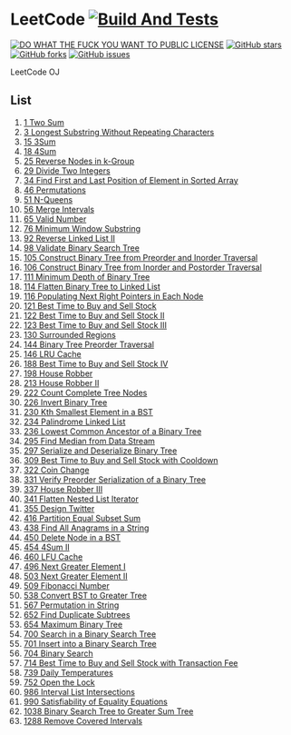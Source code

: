 # LeetCode [![Build And Tests][AppVeyorBadge]][AppVeyorProject]
[![DO WHAT THE FUCK YOU WANT TO PUBLIC LICENSE][IconLicense]][LinkLicense]
[![GitHub stars][IconStars]][LinkStars]
[![GitHub forks][IconForks]][LinkForks]
[![GitHub issues][IconIssues]][LinkIssues]

[AppVeyorBadge]:https://ci.appveyor.com/api/projects/status/0tnkehhdhxq2qlck?svg=true&retina=true
[AppVeyorProject]:https://ci.appveyor.com/project/LimingJin/leetcode/build/tests
[IconLicense]:https://img.shields.io/badge/license-WTF%20License-blue.svg
[IconStars]:https://img.shields.io/github/stars/jinliming2/LeetCode.svg
[IconForks]:https://img.shields.io/github/forks/jinliming2/LeetCode.svg
[IconIssues]:https://img.shields.io/github/issues/jinliming2/LeetCode.svg
[LinkLicense]:./LICENSE
[LinkStars]:https://github.com/jinliming2/LeetCode/stargazers
[LinkForks]:https://github.com/jinliming2/LeetCode/network
[LinkIssues]:https://github.com/jinliming2/LeetCode/issues

LeetCode OJ

## List

1. [1 Two Sum](./problems/1_Two_Sum.md)
1. [3 Longest Substring Without Repeating Characters](./problems/3_Longest_Substring_Without_Repeating_Characters.md)
1. [15 3Sum](./problems/15_3Sum.md)
1. [18 4Sum](./problems/18_4Sum.md)
1. [25 Reverse Nodes in k-Group](./problems/25_Reverse_Nodes_in_k_Group.md)
1. [29 Divide Two Integers](./problems/29_Divide_Two_Integers.md)
1. [34 Find First and Last Position of Element in Sorted Array](./problems/34_Find_First_and_Last_Position_of_Element_in_Sorted_Array.md)
1. [46 Permutations](./problems/46_Permutations.md)
1. [51 N-Queens](./problems/51_N_Queens.md)
1. [56 Merge Intervals](./problems/56_Merge_Intervals.md)
1. [65 Valid Number](./problems/65_Valid_Number.md)
1. [76 Minimum Window Substring](./problems/76_Minimum_Window_Substring.md)
1. [92 Reverse Linked List II](./problems/92_Reverse_Linked_List_II.md)
1. [98 Validate Binary Search Tree](./problems/98_Validate_Binary_Search_Tree.md)
1. [105 Construct Binary Tree from Preorder and Inorder Traversal](./problems/105_Construct_Binary_Tree_from_Preorder_and_Inorder_Traversal.md)
1. [106 Construct Binary Tree from Inorder and Postorder Traversal](./problems/106_Construct_Binary_Tree_from_Inorder_and_Postorder_Traversal.md)
1. [111 Minimum Depth of Binary Tree](./problems/111_Minimum_Depth_of_Binary_Tree.md)
1. [114 Flatten Binary Tree to Linked List](./problems/114_Flatten_Binary_Tree_to_Linked_List.md)
1. [116 Populating Next Right Pointers in Each Node](./problems/116_Populating_Next_Right_Pointers_in_Each_Node.md)
1. [121 Best Time to Buy and Sell Stock](./problems/121_Best_Time_to_Buy_and_Sell_Stock.md)
1. [122 Best Time to Buy and Sell Stock II](./problems/122_Best_Time_to_Buy_and_Sell_Stock_II.md)
1. [123 Best Time to Buy and Sell Stock III](./problems/123_Best_Time_to_Buy_and_Sell_Stock_III.md)
1. [130 Surrounded Regions](./problems/130_Surrounded_Regions.md)
1. [144 Binary Tree Preorder Traversal](./problems/144_Binary_Tree_Preorder_Traversal.md)
1. [146 LRU Cache](./problems/146_LRU_Cache.md)
1. [188 Best Time to Buy and Sell Stock IV](./problems/188_Best_Time_to_Buy_and_Sell_Stock_IV.md)
1. [198 House Robber](./problems/198_House_Robber.md)
1. [213 House Robber II](./problems/213_House_Robber_II.md)
1. [222 Count Complete Tree Nodes](./problems/222_Count_Complete_Tree_Nodes.md)
1. [226 Invert Binary Tree](./problems/226_Invert_Binary_Tree.md)
1. [230 Kth Smallest Element in a BST](./problems/230_Kth_Smallest_Element_in_a_BST.md)
1. [234 Palindrome Linked List](./problems/234_Palindrome_Linked_List.md)
1. [236 Lowest Common Ancestor of a Binary Tree](./problems/236_Lowest_Common_Ancestor_of_a_Binary_Tree.md)
1. [295 Find Median from Data Stream](./problems/295_Find_Median_from_Data_Stream.md)
1. [297 Serialize and Deserialize Binary Tree](./problems/297_Serialize_and_Deserialize_Binary_Tree.md)
1. [309 Best Time to Buy and Sell Stock with Cooldown](./problems/309_Best_Time_to_Buy_and_Sell_Stock_with_Cooldown.md)
1. [322 Coin Change](./problems/322_Coin_Change.md)
1. [331 Verify Preorder Serialization of a Binary Tree](./problems/331_Verify_Preorder_Serialization_of_a_Binary_Tree.md)
1. [337 House Robber III](./problems/337_House_Robber_III.md)
1. [341 Flatten Nested List Iterator](./problems/341_Flatten_Nested_List_Iterator.md)
1. [355 Design Twitter](./problems/355_Design_Twitter.md)
1. [416 Partition Equal Subset Sum](./problems/416_Partition_Equal_Subset_Sum.md)
1. [438 Find All Anagrams in a String](./problems/438_Find_All_Anagrams_in_a_String.md)
1. [450 Delete Node in a BST](./problems/450_Delete_Node_in_a_BST.md)
1. [454 4Sum II](./problems/454_4Sum_II.md)
1. [460 LFU Cache](./problems/460_LFU_Cache.md)
1. [496 Next Greater Element I](./problems/496_Next_Greater_Element_I.md)
1. [503 Next Greater Element II](./problems/503_Next_Greater_Element_II.md)
1. [509 Fibonacci Number](./problems/509_Fibonacci_Number.md)
1. [538 Convert BST to Greater Tree](./problems/538_Convert_BST_to_Greater_Tree.md)
1. [567 Permutation in String](./problems/567_Permutation_in_String.md)
1. [652 Find Duplicate Subtrees](./problems/652_Find_Duplicate_Subtrees.md)
1. [654 Maximum Binary Tree](./problems/654_Maximum_Binary_Tree.md)
1. [700 Search in a Binary Search Tree](./problems/700_Search_in_a_Binary_Search_Tree.md)
1. [701 Insert into a Binary Search Tree](./problems/701_Insert_into_a_Binary_Search_Tree.md)
1. [704 Binary Search](./problems/704_Binary_Search.md)
1. [714 Best Time to Buy and Sell Stock with Transaction Fee](./problems/714_Best_Time_to_Buy_and_Sell_Stock_with_Transaction_Fee.md)
1. [739 Daily Temperatures](./problems/739_Daily_Temperatures.md)
1. [752 Open the Lock](./problems/752_Open_the_Lock.md)
1. [986 Interval List Intersections](./problems/986_Interval_List_Intersections.md)
1. [990 Satisfiability of Equality Equations](./problems/990_Satisfiability_of_Equality_Equations.md)
1. [1038 Binary Search Tree to Greater Sum Tree](./problems/1038_Binary_Search_Tree_to_Greater_Sum_Tree.md)
1. [1288 Remove Covered Intervals](./problems/1288_Remove_Covered_Intervals.md)
